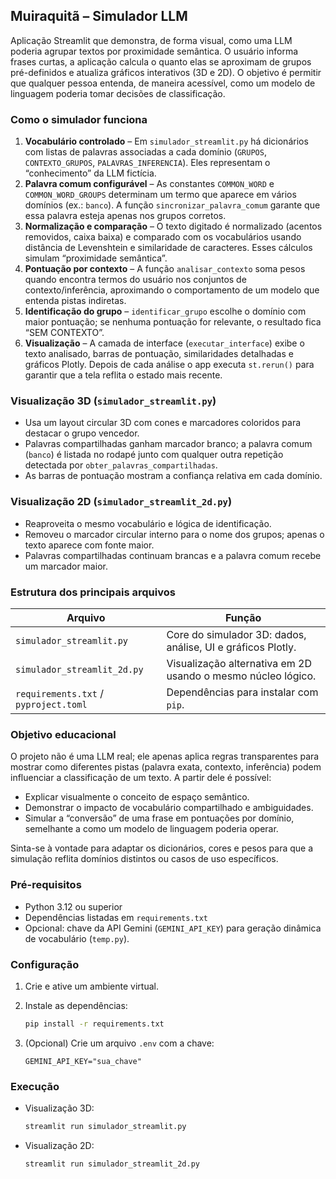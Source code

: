 ## Muiraquitã – Simulador LLM

Aplicação Streamlit que demonstra, de forma visual, como uma LLM poderia agrupar textos por proximidade semântica. O usuário informa frases curtas, a aplicação calcula o quanto elas se aproximam de grupos pré-definidos e atualiza gráficos interativos (3D e 2D). O objetivo é permitir que qualquer pessoa entenda, de maneira acessível, como um modelo de linguagem poderia tomar decisões de classificação.

### Como o simulador funciona

1. **Vocabulário controlado** – Em `simulador_streamlit.py` há dicionários com listas de palavras associadas a cada domínio (`GRUPOS`, `CONTEXTO_GRUPOS`, `PALAVRAS_INFERENCIA`). Eles representam o “conhecimento” da LLM fictícia.
2. **Palavra comum configurável** – As constantes `COMMON_WORD` e `COMMON_WORD_GROUPS` determinam um termo que aparece em vários domínios (ex.: `banco`). A função `sincronizar_palavra_comum` garante que essa palavra esteja apenas nos grupos corretos.
3. **Normalização e comparação** – O texto digitado é normalizado (acentos removidos, caixa baixa) e comparado com os vocabulários usando distância de Levenshtein e similaridade de caracteres. Esses cálculos simulam “proximidade semântica”.
4. **Pontuação por contexto** – A função `analisar_contexto` soma pesos quando encontra termos do usuário nos conjuntos de contexto/inferência, aproximando o comportamento de um modelo que entenda pistas indiretas.
5. **Identificação do grupo** – `identificar_grupo` escolhe o domínio com maior pontuação; se nenhuma pontuação for relevante, o resultado fica “SEM CONTEXTO”.
6. **Visualização** – A camada de interface (`executar_interface`) exibe o texto analisado, barras de pontuação, similaridades detalhadas e gráficos Plotly. Depois de cada análise o app executa `st.rerun()` para garantir que a tela reflita o estado mais recente.

### Visualização 3D (`simulador_streamlit.py`)

- Usa um layout circular 3D com cones e marcadores coloridos para destacar o grupo vencedor.
- Palavras compartilhadas ganham marcador branco; a palavra comum (`banco`) é listada no rodapé junto com qualquer outra repetição detectada por `obter_palavras_compartilhadas`.
- As barras de pontuação mostram a confiança relativa em cada domínio.

### Visualização 2D (`simulador_streamlit_2d.py`)

- Reaproveita o mesmo vocabulário e lógica de identificação.
- Removeu o marcador circular interno para o nome dos grupos; apenas o texto aparece com fonte maior.
- Palavras compartilhadas continuam brancas e a palavra comum recebe um marcador maior.

### Estrutura dos principais arquivos

| Arquivo | Função |
| --- | --- |
| `simulador_streamlit.py` | Core do simulador 3D: dados, análise, UI e gráficos Plotly. |
| `simulador_streamlit_2d.py` | Visualização alternativa em 2D usando o mesmo núcleo lógico. |
| `requirements.txt` / `pyproject.toml` | Dependências para instalar com `pip`. |

### Objetivo educacional

O projeto não é uma LLM real; ele apenas aplica regras transparentes para mostrar como diferentes pistas (palavra exata, contexto, inferência) podem influenciar a classificação de um texto. A partir dele é possível:

- Explicar visualmente o conceito de espaço semântico.
- Demonstrar o impacto de vocabulário compartilhado e ambiguidades.
- Simular a “conversão” de uma frase em pontuações por domínio, semelhante a como um modelo de linguagem poderia operar.

Sinta-se à vontade para adaptar os dicionários, cores e pesos para que a simulação reflita domínios distintos ou casos de uso específicos.

### Pré-requisitos

- Python 3.12 ou superior
- Dependências listadas em `requirements.txt`
- Opcional: chave da API Gemini (`GEMINI_API_KEY`) para geração dinâmica de vocabulário (`temp.py`).

### Configuração

1. Crie e ative um ambiente virtual.
2. Instale as dependências:

   ```bash
   pip install -r requirements.txt
   ```

3. (Opcional) Crie um arquivo `.env` com a chave:

   ```
   GEMINI_API_KEY="sua_chave"
   ```

### Execução

- Visualização 3D:

  ```bash
  streamlit run simulador_streamlit.py
  ```

- Visualização 2D:

  ```bash
  streamlit run simulador_streamlit_2d.py
  ```
